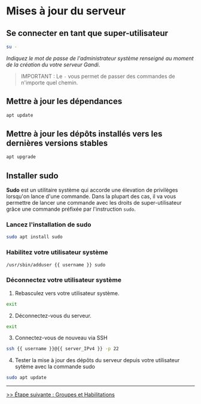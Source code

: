 # Mises à jour du serveur

## Se connecter en tant que super-utilisateur

```bash
su -
```

*Indiquez le mot de passe de l'administrateur système renseigné au moment de la création du votre serveur Gandi*.

> IMPORTANT : Le ```-``` vous permet de passer des commandes de n'importe quel chemin.

## Mettre à jour les dépendances

```bash
apt update
```

## Mettre à jour les dépôts installés vers les dernières versions stables

```bash
apt upgrade
```

## Installer sudo

**Sudo** est un utilitaire système qui accorde une élevation de privilèges lorsqu'on lance d'une commande.
Dans la plupart des cas, il va vous permettre de lancer une commande avec les droits de super-utilisateur grâce une commande préfixée par l'instruction ```sudo```.

### Lancez l'installation de sudo

```bash
sudo apt install sudo
```

### Habilitez votre utilisateur système

```bash
/usr/sbin/adduser {{ username }} sudo
```

### Déconnectez votre utilisateur système

1. Rebasculez vers votre utilisateur système.

```bash
exit
```

2. Déconnectez-vous du serveur.

```bash
exit
```

3. Connectez-vous de nouveau via SSH

```bash
ssh {{ username }}@{{ server_IPv4 }} -p 22
```

4. Tester la mise à jour des dépôts du serveur depuis votre utilisateur sytème avec la commande sudo

```bash
sudo apt update
```

---
[>> Étape suivante : Groupes et Habilitations](03-groups-and-capabilities.md)